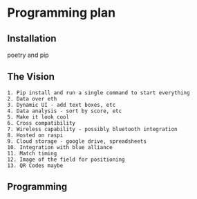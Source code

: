 # Programming plan
## Installation
poetry and pip

## The Vision
```
1. Pip install and run a single command to start everything
2. Data over eth
3. Dynamic UI - add text boxes, etc
4. Data analysis - sort by score, etc
5. Make it look cool
6. Cross compatibility
7. Wireless capability - possibly bluetooth integration
8. Hosted on raspi
9. Cloud storage - google drive, spreadsheets
10. Integration with blue alliance
11. Match timing
12. Image of the field for positioning
13. QR Codes maybe
```

## Programming
